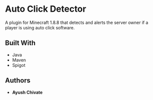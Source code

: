 # Auto Click Detector

A plugin for Minecraft 1.8.8 that detects and alerts the server owner if a player is using auto click software.

## Built With

* Java
* Maven
* Spigot

## Authors

* **Ayush Chivate**
